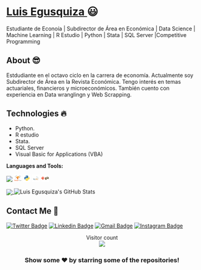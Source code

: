  # <a href="https://www.linkedin.com/in/Luis Egusquiza/">Luis Egusquiza </a> :smiley:
Estudiante de Econoía | Subdirector de Área en Económica | Data Science | Machine Learning | R Estudio | Python | Stata | SQL Server |Competitive Programming

## About :sunglasses:
Estdudiante en el octavo ciclo en la carrera de economía. Actualmente soy Subdirector de Área en la Revista Económica. Tengo interés en temas actuariales, financieros y microeconómicos. También cuento con experiencia en Data wranglingn y Web Scrapping.

## Technologies :fire:
- Python.
- R estudio
- Stata.
- SQL Server
- Visual Basic for Applications (VBA)

**Languages and Tools:**  

<code><img height="20" src="https://pytorch.org/assets/images/pytorch-logo.png"></code>
<code><img height="20" src="https://raw.githubusercontent.com/github/explore/80688e429a7d4ef2fca1e82350fe8e3517d3494d/topics/tensorflow/tensorflow.png"></code>
<code><img height="20" src="https://raw.githubusercontent.com/github/explore/80688e429a7d4ef2fca1e82350fe8e3517d3494d/topics/python/python.png"></code>
<code><img height="20" src="https://raw.githubusercontent.com/github/explore/80688e429a7d4ef2fca1e82350fe8e3517d3494d/topics/mysql/mysql.png"></code>
<code><img height="20" src="https://raw.githubusercontent.com/github/explore/80688e429a7d4ef2fca1e82350fe8e3517d3494d/topics/git/git.png"></code>



<a href="https://github.com/LuisEgus">
  <img align="center" src="https://github-readme-stats.vercel.app/api/top-langs/?username=LuisEgus&theme=radical&hide=glsl,python" />
</a>

<img src="https://github-readme-stats.vercel.app/api?username=LuisEgus&&show_icons=true&theme=radical&line_height=27&v=5" alt="Luis Egusquiza's GitHub Stats" />


##  Contact Me :speech_balloon:
[![Twitter Badge](https://img.shields.io/badge/-@ashwanisng-1ca0f1?style=flat-square&labelColor=1ca0f1&logo=twitter&logoColor=white&link=https://twitter.com/ashwanisng)](https://twitter.com/ashwanisng) [![Linkedin Badge](https://img.shields.io/badge/-ashwanisng-blue?style=flat-square&logo=Linkedin&logoColor=white&link=https://www.linkedin.com/in/ashwanisng/)](https://www.linkedin.com/in/ashwanisng/) [![Gmail Badge](https://img.shields.io/badge/-ashwanicena5@gmail.com-c14438?style=flat-square&logo=Gmail&logoColor=white&link=mailto:ashwanicena5@gmail.com)](mailto:ashwanicena5@gmail.com) [![Instagram Badge](https://img.shields.io/badge/-@ashwanisng-e4405f?style=flat-square&labelColor=f94877&logo=instagram&logoColor=white&link=https://www.instagram.com/ashwanisng/)](https://www.instagram.com/ashwanisng/)

<p align="center"> 
  Visitor count<br>
  <img src="https://profile-counter.glitch.me/ashwanisng/count.svg" />
</p>


<div align="center">

### Show some ❤️ by starring some of the repositories!

</div>
